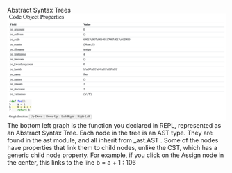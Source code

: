 Abstract Syntax Trees 
![page_106_1](images/page_106_1.png)
 The bottom left graph is the function you declared in REPL, represented as an Abstract Syntax Tree. Each node in the tree is an AST type. They are found in the  ast  module, and all inherit from  _ast.AST . Some of the nodes have properties that link them to child nodes, unlike the CST, which has a generic child node property. For example, if you click on the Assign node in the center, this links to the line  b = a + 1 : 106